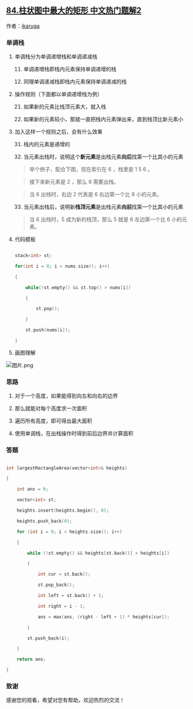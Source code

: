 ## [84.柱状图中最大的矩形 中文热门题解2](https://leetcode.cn/problems/largest-rectangle-in-histogram/solutions/100000/84-by-ikaruga)

作者：[ikaruga](https://leetcode.cn/u/ikaruga)

### 单调栈
1. 单调栈分为单调递增栈和单调递减栈
    11. 单调递增栈即栈内元素保持单调递增的栈
    12. 同理单调递减栈即栈内元素保持单调递减的栈

2. 操作规则（下面都以单调递增栈为例）
    21. 如果新的元素比栈顶元素大，就入栈
    22. 如果新的元素较小，那就一直把栈内元素弹出来，直到栈顶比新元素小

3. 加入这样一个规则之后，会有什么效果
    31. 栈内的元素是递增的
    32. 当元素出栈时，说明这个**新元素**是出栈元素**向后**找第一个比其小的元素
    > 举个例子，配合下图，现在索引在 6 ，栈里是 1 5 6 。
    > 接下来新元素是 2 ，那么 6 需要出栈。
    > 当 6 出栈时，右边 2 代表是 6 右边第一个比 6 小的元素。 
    33. 当元素出栈后，说明新**栈顶元素**是出栈元素**向前**找第一个比其小的元素
    > 当 6 出栈时，5 成为新的栈顶，那么 5 就是 6 左边第一个比 6 小的元素。

4. 代码模板
	```C++ []
	stack<int> st;
	for(int i = 0; i < nums.size(); i++)
	{
		while(!st.empty() && st.top() > nums[i])
		{
			st.pop();
		}
		st.push(nums[i]);
	}
	```

5. 画图理解										
![图片.png](https://pic.leetcode-cn.com/7e876ae756613053b3432cebc9274e9dbdaafd2e6b8492d37fc34ee98f7655ea-%E5%9B%BE%E7%89%87.png)


### 思路
1. 对于一个高度，如果能得到向左和向右的边界
2. 那么就能对每个高度求一次面积
3. 遍历所有高度，即可得出最大面积
4. 使用单调栈，在出栈操作时得到前后边界并计算面积

### 答题
```C++ []
int largestRectangleArea(vector<int>& heights)
{
    int ans = 0;
    vector<int> st;
    heights.insert(heights.begin(), 0);
    heights.push_back(0);
    for (int i = 0; i < heights.size(); i++)
    {
        while (!st.empty() && heights[st.back()] > heights[i])
        {
            int cur = st.back();
            st.pop_back();
            int left = st.back() + 1;
            int right = i - 1;
            ans = max(ans, (right - left + 1) * heights[cur]);
        }
        st.push_back(i);
    }
    return ans;
}
```



### 致谢

感谢您的观看，希望对您有帮助，欢迎热烈的交流！  




